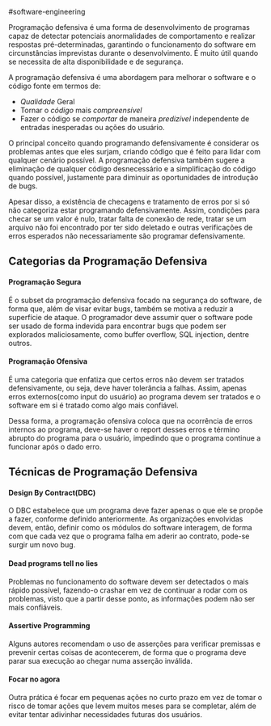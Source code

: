 #software-engineering 

Programação defensiva é uma forma de desenvolvimento de programas capaz de detectar potenciais anormalidades de comportamento e realizar respostas pré-determinadas, garantindo o funcionamento do software em circunstâncias imprevistas durante o desenvolvimento. É muito útil quando se necessita de alta disponibilidade e de segurança.

A programação defensiva é uma abordagem para melhorar o software e o código fonte em termos de:
- *Qualidade* Geral
- Tornar o *código* mais *compreensível*
- Fazer o código se *comportar* de maneira *predizível* independente de entradas inesperadas ou ações do usuário.

O principal conceito quando programando defensivamente é considerar os problemas antes que eles surjam, criando código que é feito para lidar com qualquer cenário possível. A programação defensiva também sugere a eliminação de qualquer código desnecessário e a simplificação do código quando possível, justamente para diminuir as oportunidades de introdução de bugs.

Apesar disso, a existência de checagens e tratamento de erros por si só não categoriza estar programando defensivamente. Assim, condições para checar se um valor é nulo, tratar falta de conexão de rede, tratar se um arquivo não foi encontrado por ter sido deletado e outras verificações de erros esperados não necessariamente são programar defensivamente.

## Categorias da Programação Defensiva
#### Programação Segura
É o subset da programação defensiva focado na segurança do software, de forma que, além de visar evitar bugs, também se motiva a reduzir a superfície de ataque. O programador deve assumir quer o software pode ser usado de forma indevida para encontrar bugs que podem ser explorados maliciosamente, como buffer overflow, SQL injection, dentre outros.

#### Programação Ofensiva
É uma categoria que enfatiza que certos erros não devem ser tratados defensivamente, ou seja, deve haver tolerância a falhas. Assim, apenas erros externos(como input do usuário) ao programa devem ser tratados e o software em si é tratado como algo mais confiável.

Dessa forma, a programação ofensiva coloca que na ocorrência de erros internos ao programa, deve-se haver o report desses erros e término abrupto do programa para o usuário, impedindo que o programa continue a funcionar após o dado erro.

## Técnicas de Programação Defensiva
#### Design By Contract(DBC)
O DBC estabelece que um programa deve fazer apenas o que ele se propõe a fazer, conforme definido anteriormente. As organizações envolvidas devem, então, definir  como os módulos do software interagem, de forma com que cada vez que o programa falha em aderir ao contrato, pode-se surgir um novo bug.

#### Dead programs tell no lies
Problemas no funcionamento do software devem ser detectados o mais rápido possível, fazendo-o crashar em vez de continuar a rodar com os problemas, visto que a partir desse ponto, as informações podem não ser mais confiáveis.

#### Assertive Programming
Alguns autores recomendam o uso de asserções para verificar premissas e prevenir certas coisas de acontecerem, de forma que o programa deve parar sua execução ao chegar numa asserção inválida.

#### Focar no agora
Outra prática é focar em pequenas ações no curto prazo em vez de tomar o risco de tomar ações que levem muitos meses para se completar, além de evitar tentar adivinhar necessidades futuras dos usuários.


